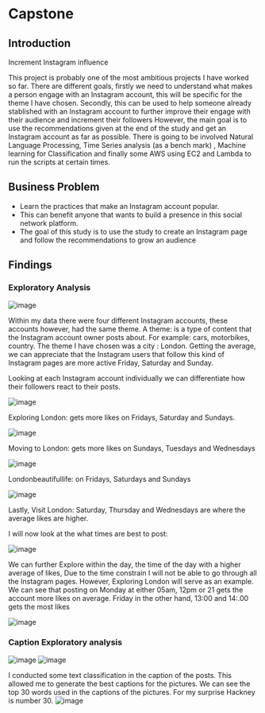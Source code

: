# Capstone


## Introduction

Increment Instagram influence

This project is probably one of the most ambitious projects I have worked so far. There are different goals, firstly we need to understand what makes a person engage with an Instagram account, this will be specific for the theme I have chosen.
Secondly, this can be used to help someone already stablished with an Instagram account to further improve their engage with their audience and increment their followers 
However, the main goal is to use the recommendations given at the end of the study and get an Instagram account as far as possible. 
There is going to be involved Natural Language Processing, Time Series analysis (as a bench mark) , Machine learning for Classification and finally some AWS using EC2 and Lambda to run the scripts at certain times. 

## Business Problem

- Learn the practices that make an Instagram account popular. 
- This can benefit anyone that wants to build a presence in this social network platform.
- The goal of this study is to use the study to create an Instagram page and follow the recommendations  to grow an audience

## Findings 
### Exploratory Analysis
![image](https://user-images.githubusercontent.com/36000513/118202660-4ac9f700-b452-11eb-8010-b27925249dd0.png)

Within my data there were four different Instagram accounts, these accounts however, had the same theme. A theme: is a type of content that the Instagram account owner posts about. For example: cars, motorbikes, country. 
The theme I have chosen was a city : London. 
Getting the average, we can appreciate that the Instagram users that follow this kind of Instagram pages are more active Friday, Saturday and Sunday. 




Looking at each Instagram account individually we can differentiate how their followers react to their posts. 

![image](https://user-images.githubusercontent.com/36000513/118202734-70ef9700-b452-11eb-822a-ace5f2b0c22d.png)

Exploring London: gets more likes on Fridays, Saturday and Sundays.

![image](https://user-images.githubusercontent.com/36000513/118202780-86fd5780-b452-11eb-94a2-9016837bbd90.png)

Moving to London: gets more likes on Sundays, Tuesdays and Wednesdays 

![image](https://user-images.githubusercontent.com/36000513/118202786-89f84800-b452-11eb-9626-716d3ef62646.png)

Londonbeautifullife: on Fridays, Saturdays and Sundays

![image](https://user-images.githubusercontent.com/36000513/118202792-8cf33880-b452-11eb-9e42-5490994e20dd.png)

Lastly, Visit London: Saturday, Thursday and Wednesdays are where the average likes are higher.

I will now look at the what times are best to post:

![image](https://user-images.githubusercontent.com/36000513/118202923-d774b500-b452-11eb-8f7b-c2a6454c7c5a.png)

We can further Explore within the day, the time of the day with a higher average of likes, 
Due to the time constrain I will not be able to go through all the Instagram pages. However, Exploring London will serve as an example. 
We can see that posting on Monday at either 05am, 12pm or 21 gets the account more likes on average. 
Friday in the other hand, 13:00 and 14:.00 gets the most likes


![image](https://user-images.githubusercontent.com/36000513/118202929-dba0d280-b452-11eb-85ff-8c114972521e.png)


### Caption Exploratory analysis
![image](https://user-images.githubusercontent.com/36000513/118202966-f2472980-b452-11eb-8656-8f6416ff5783.png)
![image](https://user-images.githubusercontent.com/36000513/118202970-f5421a00-b452-11eb-824b-f4f8640c99b8.png)

I conducted some text classification in the caption of the posts.  This allowed me to generate the best captions for the pictures. 
We can see the top 30 words used in the captions of the pictures.  For my surprise Hackney is number 30. 
![image](https://user-images.githubusercontent.com/36000513/118202979-fb37fb00-b452-11eb-916d-a90f269a3ab6.png)



